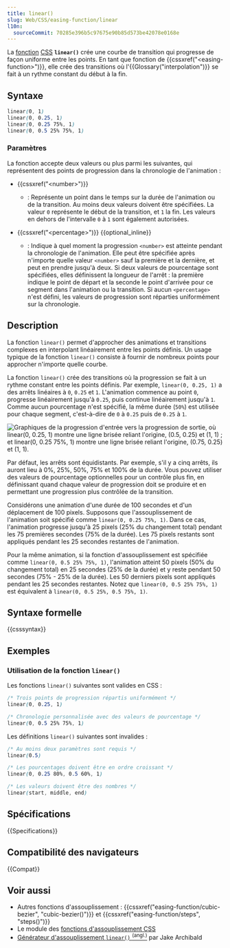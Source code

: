 ```yaml
---
title: linear()
slug: Web/CSS/easing-function/linear
l10n:
  sourceCommit: 70285e396b5c97675e90b85d573be42078e0168e
---
```


La [fonction](/fr/docs/Web/CSS/CSS_values_and_units/CSS_value_functions) [CSS](/fr/docs/Web/CSS) **`linear()`** crée une courbe de transition qui progresse de façon uniforme entre les points.
En tant que fonction de {{cssxref("&lt;easing-function&gt;")}}, elle crée des transitions où l'{{Glossary("interpolation")}} se fait à un rythme constant du début à la fin.

## Syntaxe

```css
linear(0, 1)
linear(0, 0.25, 1)
linear(0, 0.25 75%, 1)
linear(0, 0.5 25% 75%, 1)
```

### Paramètres

La fonction accepte deux valeurs ou plus parmi les suivantes, qui représentent des points de progression dans la chronologie de l'animation&nbsp;:

- {{cssxref("&lt;number&gt;")}}
  - : Représente un point dans le temps sur la durée de l'animation ou de la transition.
    Au moins deux valeurs doivent être spécifiées.
    La valeur `0` représente le début de la transition, et `1` la fin.
    Les valeurs en dehors de l'intervalle `0` à `1` sont également autorisées.

- {{cssxref("&lt;percentage&gt;")}} {{optional_inline}}
  - : Indique à quel moment la progression `<number>` est atteinte pendant la chronologie de l'animation.
    Elle peut être spécifiée après n'importe quelle valeur `<number>` sauf la première et la dernière, et peut en prendre jusqu'à deux.
    Si deux valeurs de pourcentage sont spécifiées, elles définissent la longueur de l'arrêt&nbsp;: la première indique le point de départ et la seconde le point d'arrivée pour ce segment dans l'animation ou la transition. Si aucun `<percentage>` n'est défini, les valeurs de progression sont réparties uniformément sur la chronologie.

## Description

La fonction `linear()` permet d'approcher des animations et transitions complexes en interpolant linéairement entre les points définis.
Un usage typique de la fonction `linear()` consiste à fournir de nombreux points pour approcher n'importe quelle courbe.

La fonction `linear()` crée des transitions où la progression se fait à un rythme constant entre les points définis.
Par exemple, `linear(0, 0.25, 1)` a des arrêts linéaires à `0`, `0.25` et `1`.
L'animation commence au point `0`, progresse linéairement jusqu'à `0.25`, puis continue linéairement jusqu'à `1`.
Comme aucun pourcentage n'est spécifié, la même durée (`50%`) est utilisée pour chaque segment, c'est-à-dire de `0` à `0.25` puis de `0.25` à `1`.

![Graphiques de la progression d'entrée vers la progression de sortie, où linear(0, 0.25, 1) montre une ligne brisée reliant l'origine, (0.5, 0.25) et (1, 1) ; et linear(0, 0.25 75%, 1) montre une ligne brisée reliant l'origine, (0.75, 0.25) et (1, 1).](linear_function.svg)

Par défaut, les arrêts sont équidistants. Par exemple, s'il y a cinq arrêts, ils auront lieu à 0%, 25%, 50%, 75% et 100% de la durée. Vous pouvez utiliser des valeurs de pourcentage optionnelles pour un contrôle plus fin, en définissant quand chaque valeur de progression doit se produire et en permettant une progression plus contrôlée de la transition.

Considérons une animation d'une durée de 100 secondes et d'un déplacement de 100 pixels. Supposons que l'assouplissement de l'animation soit spécifié comme `linear(0, 0.25 75%, 1)`. Dans ce cas, l'animation progresse jusqu'à 25 pixels (25% du changement total) pendant les 75 premières secondes (75% de la durée). Les 75 pixels restants sont appliqués pendant les 25 secondes restantes de l'animation.

Pour la même animation, si la fonction d'assouplissement est spécifiée comme `linear(0, 0.5 25% 75%, 1)`, l'animation atteint 50 pixels (50% du changement total) en 25 secondes (25% de la durée) et y reste pendant 50 secondes (75% - 25% de la durée). Les 50 derniers pixels sont appliqués pendant les 25 secondes restantes. Notez que `linear(0, 0.5 25% 75%, 1)` est équivalent à `linear(0, 0.5 25%, 0.5 75%, 1)`.

## Syntaxe formelle

{{csssyntax}}

## Exemples

### Utilisation de la fonction `linear()`

Les fonctions `linear()` suivantes sont valides en CSS&nbsp;:

```css example-good
/* Trois points de progression répartis uniformément */
linear(0, 0.25, 1)

/* Chronologie personnalisée avec des valeurs de pourcentage */
linear(0, 0.5 25% 75%, 1)
```

Les définitions `linear()` suivantes sont invalides&nbsp;:

```css example-bad
/* Au moins deux paramètres sont requis */
linear(0.5)

/* Les pourcentages doivent être en ordre croissant */
linear(0, 0.25 80%, 0.5 60%, 1)

/* Les valeurs doivent être des nombres */
linear(start, middle, end)
```

## Spécifications

{{Specifications}}

## Compatibilité des navigateurs

{{Compat}}

## Voir aussi

- Autres fonctions d'assouplissement&nbsp;: {{cssxref("easing-function/cubic-bezier", "cubic-bezier()")}} et {{cssxref("easing-function/steps", "steps()")}}
- Le module des [fonctions d'assouplissement CSS](/fr/docs/Web/CSS/CSS_easing_functions)
- [Générateur d'assouplissement `linear()` <sup>(angl.)</sup>](https://linear-easing-generator.netlify.app/) par Jake Archibald
